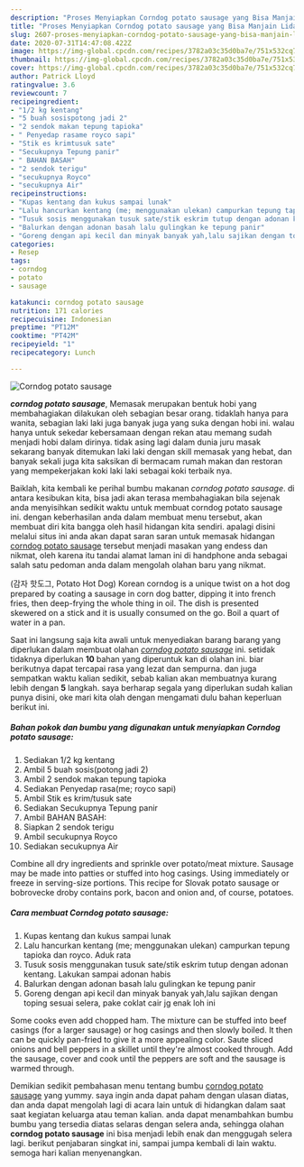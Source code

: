 ```yaml
---
description: "Proses Menyiapkan Corndog potato sausage yang Bisa Manjain Lidah"
title: "Proses Menyiapkan Corndog potato sausage yang Bisa Manjain Lidah"
slug: 2607-proses-menyiapkan-corndog-potato-sausage-yang-bisa-manjain-lidah
date: 2020-07-31T14:47:08.422Z
image: https://img-global.cpcdn.com/recipes/3782a03c35d0ba7e/751x532cq70/corndog-potato-sausage-foto-resep-utama.jpg
thumbnail: https://img-global.cpcdn.com/recipes/3782a03c35d0ba7e/751x532cq70/corndog-potato-sausage-foto-resep-utama.jpg
cover: https://img-global.cpcdn.com/recipes/3782a03c35d0ba7e/751x532cq70/corndog-potato-sausage-foto-resep-utama.jpg
author: Patrick Lloyd
ratingvalue: 3.6
reviewcount: 7
recipeingredient:
- "1/2 kg kentang"
- "5 buah sosispotong jadi 2"
- "2 sendok makan tepung tapioka"
- " Penyedap rasame royco sapi"
- "Stik es krimtusuk sate"
- "Secukupnya Tepung panir"
- " BAHAN BASAH"
- "2 sendok terigu"
- "secukupnya Royco"
- "secukupnya Air"
recipeinstructions:
- "Kupas kentang dan kukus sampai lunak"
- "Lalu hancurkan kentang (me; menggunakan ulekan) campurkan tepung tapioka dan royco. Aduk rata"
- "Tusuk sosis menggunakan tusuk sate/stik eskrim tutup dengan adonan kentang. Lakukan sampai adonan habis"
- "Balurkan dengan adonan basah lalu gulingkan ke tepung panir"
- "Goreng dengan api kecil dan minyak banyak yah,lalu sajikan dengan toping sesuai selera, pake coklat cair jg enak loh ini"
categories:
- Resep
tags:
- corndog
- potato
- sausage

katakunci: corndog potato sausage 
nutrition: 171 calories
recipecuisine: Indonesian
preptime: "PT12M"
cooktime: "PT42M"
recipeyield: "1"
recipecategory: Lunch

---
```



![Corndog potato sausage](https://img-global.cpcdn.com/recipes/3782a03c35d0ba7e/751x532cq70/corndog-potato-sausage-foto-resep-utama.jpg)

<b><i>corndog potato sausage</i></b>, Memasak merupakan bentuk hobi yang membahagiakan dilakukan oleh sebagian besar orang. tidaklah hanya para wanita, sebagian laki laki juga banyak juga yang suka dengan hobi ini. walau hanya untuk sekedar kebersamaan dengan rekan atau memang sudah menjadi hobi dalam dirinya. tidak asing lagi dalam dunia juru masak sekarang banyak ditemukan laki laki dengan skill memasak yang hebat, dan banyak sekali juga kita saksikan di bermacam rumah makan dan restoran yang mempekerjakan koki laki laki sebagai koki terbaik nya.

Baiklah, kita kembali ke perihal bumbu makanan <i>corndog potato sausage</i>. di antara kesibukan kita, bisa jadi akan terasa membahagiakan bila sejenak anda menyisihkan sedikit waktu untuk membuat corndog potato sausage ini. dengan keberhasilan anda dalam membuat menu tersebut, akan membuat diri kita bangga oleh hasil hidangan kita sendiri. apalagi disini melalui situs ini anda akan dapat saran saran untuk memasak hidangan <u>corndog potato sausage</u> tersebut menjadi masakan yang endess dan nikmat, oleh karena itu tandai alamat laman ini di handphone anda sebagai salah satu pedoman anda dalam mengolah olahan baru yang nikmat.

(감자 핫도그, Potato Hot Dog) Korean corndog is a unique twist on a hot dog prepared by coating a sausage in corn dog batter, dipping it into french fries, then deep-frying the whole thing in oil. The dish is presented skewered on a stick and it is usually consumed on the go. Boil a quart of water in a pan.


Saat ini langsung saja kita awali untuk menyediakan barang barang yang diperlukan dalam membuat olahan <u><i>corndog potato sausage</i></u> ini. setidak tidaknya diperlukan <b>10</b> bahan yang diperuntuk kan di olahan ini. biar berikutnya dapat tercapai rasa yang lezat dan sempurna. dan juga sempatkan waktu kalian sedikit, sebab kalian akan membuatnya kurang lebih dengan <b>5</b> langkah. saya berharap segala yang diperlukan sudah kalian punya disini, oke mari kita olah dengan mengamati dulu bahan keperluan berikut ini.

<!--inarticleads1-->

##### Bahan pokok dan bumbu yang digunakan untuk menyiapkan Corndog potato sausage:

1. Sediakan 1/2 kg kentang
1. Ambil 5 buah sosis(potong jadi 2)
1. Ambil 2 sendok makan tepung tapioka
1. Sediakan  Penyedap rasa(me; royco sapi)
1. Ambil Stik es krim/tusuk sate
1. Sediakan Secukupnya Tepung panir
1. Ambil  BAHAN BASAH:
1. Siapkan 2 sendok terigu
1. Ambil secukupnya Royco
1. Sediakan secukupnya Air


Combine all dry ingredients and sprinkle over potato/meat mixture. Sausage may be made into patties or stuffed into hog casings. Using immediately or freeze in serving-size portions. This recipe for Slovak potato sausage or bobrovecke droby contains pork, bacon and onion and, of course, potatoes. 

<!--inarticleads2-->

##### Cara membuat Corndog potato sausage:

1. Kupas kentang dan kukus sampai lunak
1. Lalu hancurkan kentang (me; menggunakan ulekan) campurkan tepung tapioka dan royco. Aduk rata
1. Tusuk sosis menggunakan tusuk sate/stik eskrim tutup dengan adonan kentang. Lakukan sampai adonan habis
1. Balurkan dengan adonan basah lalu gulingkan ke tepung panir
1. Goreng dengan api kecil dan minyak banyak yah,lalu sajikan dengan toping sesuai selera, pake coklat cair jg enak loh ini


Some cooks even add chopped ham. The mixture can be stuffed into beef casings (for a larger sausage) or hog casings and then slowly boiled. It then can be quickly pan-fried to give it a more appealing color. Saute sliced onions and bell peppers in a skillet until they&#39;re almost cooked through. Add the sausage, cover and cook until the peppers are soft and the sausage is warmed through. 

Demikian sedikit pembahasan menu tentang bumbu <u>corndog potato sausage</u> yang yummy. saya ingin anda dapat paham dengan ulasan diatas, dan anda dapat mengolah lagi di acara lain untuk di hidangkan dalam saat saat kegiatan keluarga atau teman kalian. anda dapat menambahkan bumbu bumbu yang tersedia diatas selaras dengan selera anda, sehingga olahan <b>corndog potato sausage</b> ini bisa menjadi lebih enak dan menggugah selera lagi. berikut penjabaran singkat ini, sampai jumpa kembali di lain waktu. semoga hari kalian menyenangkan.

